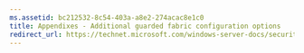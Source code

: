 ```yaml
---
ms.assetid: bc212532-8c54-403a-a8e2-274acac8e1c0
title: Appendixes - Additional guarded fabric configuration options
redirect_url: https://technet.microsoft.com/windows-server-docs/security/guarded-fabric-shielded-vm/guarded-fabric-and-shielded-vms-top-node
---
```

